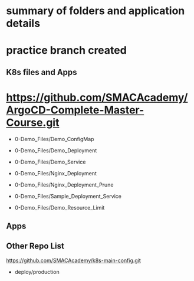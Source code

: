 # summary of folders and application details
# practice branch created

## K8s files and Apps 

# https://github.com/SMACAcademy/ArgoCD-Complete-Master-Course.git

- 0-Demo_Files/Demo_ConfigMap
- 0-Demo_Files/Demo_Deployment
- 0-Demo_Files/Demo_Service



- 0-Demo_Files/Nginx_Deployment
- 0-Demo_Files/Nginx_Deployment_Prune
- 0-Demo_Files/Sample_Deployment_Service


- 0-Demo_Files/Demo_Resource_Limit

## Apps


## Other Repo List

https://github.com/SMACAcademy/k8s-main-config.git

- deploy/production